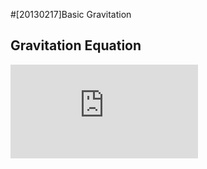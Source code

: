 #[20130217]Basic Gravitation

## Gravitation Equation
![equation](http://latex.codecogs.com/gif.latex?G%5Cfrac%7BmM%7D%7Br%5E2%7D)
